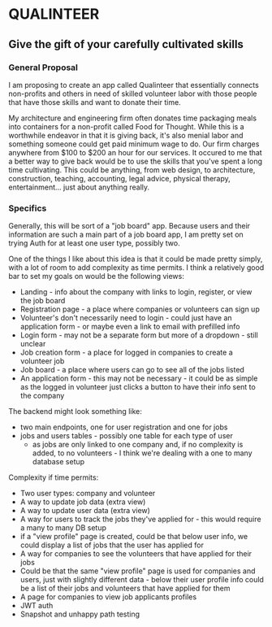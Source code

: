 # QUALINTEER

## Give the gift of your carefully cultivated skills

### General Proposal

I am proposing to create an app called Qualinteer that essentially connects non-profits and others in need of skilled volunteer labor with those people that have those skills and want to donate their time. 

My architecture and engineering firm often donates time packaging meals into containers for a non-profit called Food for Thought. While this is a worthwhile endeavor in that it is giving back, it's also menial labor and something someone could get paid minimum wage to do. Our firm charges anywhere from $100 to $200 an hour for our services. 
It occured to me that a better way to give back would be to use the skills that you've spent a long time cultivating. This could be anything, from web design, to architecture, construction, teaching, accounting, legal advice, physical therapy, entertainment... just about anything really.

### Specifics

Generally, this will be sort of a "job board" app. Because users and their information are such a main part of a job board app, I am pretty set on trying Auth for at least one user type, possibly two.

One of the things I like about this idea is that it could be made pretty simply, with a lot of room to add complexity as time permits. I think a relatively good bar to set my goals on would be the following views:

* Landing - info about the company with links to login, register, or view the job board
* Registration page - a place where companies or volunteers can sign up
 * Volunteer's don't necessarily need to login - could just have an application form - or maybe even a link to email with prefilled info
* Login form - may not be a separate form but more of a dropdown - still unclear
* Job creation form - a place for logged in companies to create a volunteer job
* Job board - a place where users can go to see all of the jobs listed
* An application form - this may not be necessary - it could be as simple as the logged in volunteer just clicks a button to have their info sent to the company

The backend might look something like:
* two main endpoints, one for user registration and one for jobs
* jobs and users tables - possibly one table for each type of user
  * as jobs are only linked to one company and, if no complexity is added, to no volunteers - I think we're dealing with a one to many database setup
  
Complexity if time permits:
* Two user types: company and volunteer
* A way to update job data (extra view)
* A way to update user data (extra view)
* A way for users to track the jobs they've applied for - this would require a many to many DB setup
 * if a "view profile" page is created, could be that below user info, we could display a list of jobs that the user has applied for
* A way for companies to see the volunteers that have applied for their jobs 
 * Could be that the same "view profile" page is used for companies and users, just with slightly different data - below their user profile info could be a list of their jobs and volunteers that have applied for them
* A page for companies to view job applicants profiles
* JWT auth
* Snapshot and unhappy path testing